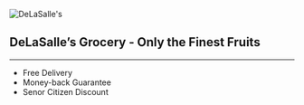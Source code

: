 ![DeLaSalle's](https://home.manhattan.edu/~marc.waldman/images/dls.png)
## DeLaSalle’s Grocery - Only the Finest Fruits
--- 
- Free Delivery
- Money-back Guarantee
- Senor Citizen Discount
